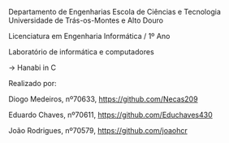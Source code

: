 Departamento de Engenharias Escola de Ciências e Tecnologia Universidade de Trás-os-Montes e Alto Douro

Licenciatura em Engenharia Informática / 1º Ano

Laboratório de informática e computadores

-> Hanabi in C

Realizado por:

Diogo Medeiros, nº70633, https://github.com/Necas209

Eduardo Chaves, nº70611, https://github.com/Educhaves430

João Rodrigues, nº70579, https://github.com/joaohcr

